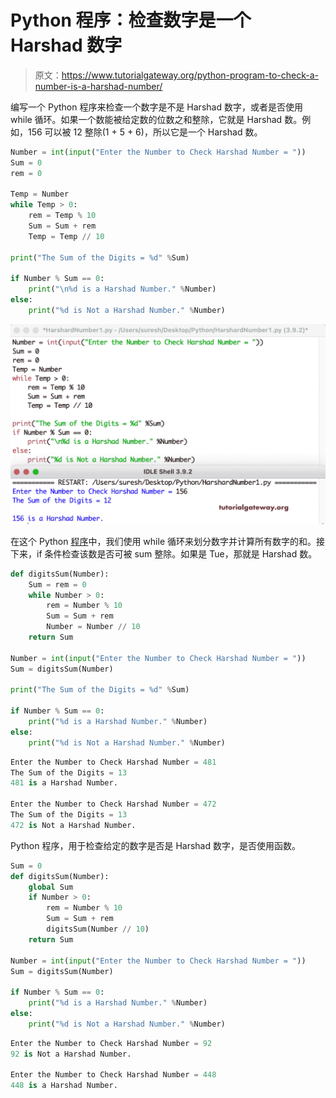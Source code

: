# Python 程序：检查数字是一个 Harshad 数字

> 原文：<https://www.tutorialgateway.org/python-program-to-check-a-number-is-a-harshad-number/>

编写一个 Python 程序来检查一个数字是不是 Harshad 数字，或者是否使用 while 循环。如果一个数能被给定数的位数之和整除，它就是 Harshad 数。例如，156 可以被 12 整除(1 + 5 + 6)，所以它是一个 Harshad 数。

```py
Number = int(input("Enter the Number to Check Harshad Number = "))
Sum = 0
rem = 0

Temp = Number
while Temp > 0:
    rem = Temp % 10
    Sum = Sum + rem
    Temp = Temp // 10

print("The Sum of the Digits = %d" %Sum)

if Number % Sum == 0:
    print("\n%d is a Harshad Number." %Number)
else:
    print("%d is Not a Harshad Number." %Number)
```

![Python Program to Check a Number is a Harshad Number](img/d7eb7711793a09b35f8c266ccc31b4e6.png)

在这个 Python [程序](https://www.tutorialgateway.org/python-programming-examples/)中，我们使用 while 循环来划分数字并计算所有数字的和。接下来，if 条件检查该数是否可被 sum 整除。如果是 Tue，那就是 Harshad 数。

```py
def digitsSum(Number):
    Sum = rem = 0
    while Number > 0:
        rem = Number % 10
        Sum = Sum + rem
        Number = Number // 10
    return Sum

Number = int(input("Enter the Number to Check Harshad Number = "))
Sum = digitsSum(Number)

print("The Sum of the Digits = %d" %Sum)

if Number % Sum == 0:
    print("%d is a Harshad Number." %Number)
else:
    print("%d is Not a Harshad Number." %Number)
```

```py
Enter the Number to Check Harshad Number = 481
The Sum of the Digits = 13
481 is a Harshad Number.

Enter the Number to Check Harshad Number = 472
The Sum of the Digits = 13
472 is Not a Harshad Number.
```

Python 程序，用于检查给定的数字是否是 Harshad 数字，是否使用函数。

```py
Sum = 0
def digitsSum(Number):
    global Sum
    if Number > 0:
        rem = Number % 10
        Sum = Sum + rem
        digitsSum(Number // 10)
    return Sum

Number = int(input("Enter the Number to Check Harshad Number = "))
Sum = digitsSum(Number)

if Number % Sum == 0:
    print("%d is a Harshad Number." %Number)
else:
    print("%d is Not a Harshad Number." %Number)
```

```py
Enter the Number to Check Harshad Number = 92
92 is Not a Harshad Number.

Enter the Number to Check Harshad Number = 448
448 is a Harshad Number.
```